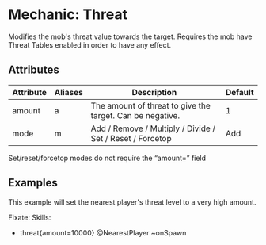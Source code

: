 Mechanic: Threat
================

Modifies the mob's threat value towards the target. Requires the mob
have Threat Tables enabled in order to have any effect.

Attributes
----------

| Attribute | Aliases | Description  | Default |
|-----------|---------|-----------------------------------------------------------|---------|
| amount| a   | The amount of threat to give the target. Can be negative. | 1   |
| mode  | m   | Add / Remove / Multiply / Divide / Set / Reset / Forcetop | Add |

Set/reset/forcetop modes do not require the “amount=” field  

Examples
--------

This example will set the nearest player's threat level to a very high
amount.

Fixate:
  Skills:
  - threat{amount=10000} @NearestPlayer ~onSpawn
